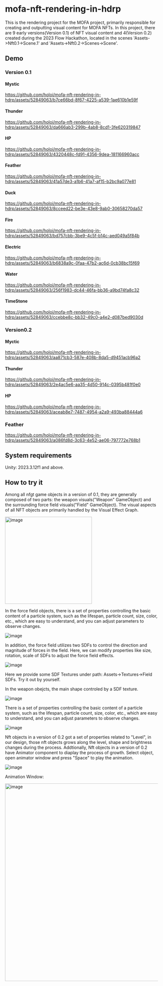 # mofa-nft-rendering-in-hdrp

This is the rendering project for the MOFA project, primarily responsible for creating and outputting visual content for MOFA NFTs. In this project, there are 9 early versions(Version 0.1) of NFT visual content and 4(Version 0.2) created during the 2023 Flow Hackathon, located in the scenes 'Assets->Nft0.1->Scene.1' and 'Assets->Nft0.2->Scenes->Scene'.

## Demo
### Version 0.1
#### Mystic


https://github.com/holoi/mofa-nft-rendering-in-hdrp/assets/52849063/b7ce66bd-8f67-4225-a539-1ae610b1e59f


#### Thunder


https://github.com/holoi/mofa-nft-rendering-in-hdrp/assets/52849063/da666ab3-299b-4ab8-8cd1-3fe620319847


#### HP


https://github.com/holoi/mofa-nft-rendering-in-hdrp/assets/52849063/4320448c-fd91-4356-9dea-181166960acc


#### Feather


https://github.com/holoi/mofa-nft-rendering-in-hdrp/assets/52849063/41a57de3-a1b6-41a7-af15-b2bc9a077e81


#### Duck


https://github.com/holoi/mofa-nft-rendering-in-hdrp/assets/52849063/8cceed22-be3e-43e8-9ab0-30658270da57


#### Fire


https://github.com/holoi/mofa-nft-rendering-in-hdrp/assets/52849063/bd757cbb-3be9-4c5f-b14c-aed049a5f84b


#### Electric


https://github.com/holoi/mofa-nft-rendering-in-hdrp/assets/52849063/b6838a9c-0faa-47b2-ac6d-0cb38bc15f69


#### Water


https://github.com/holoi/mofa-nft-rendering-in-hdrp/assets/52849063/256f1983-dc44-46fa-bb36-a9bd74fa8c32


#### TimeStone


https://github.com/holoi/mofa-nft-rendering-in-hdrp/assets/52849063/ccebbe8c-bb32-49c0-a4e2-d087bed9030d



### Version0.2
#### Myctic


https://github.com/holoi/mofa-nft-rendering-in-hdrp/assets/52849063/aa871cb3-587e-408b-8da5-d9451acb96a2


#### Thunder



https://github.com/holoi/mofa-nft-rendering-in-hdrp/assets/52849063/2e4ac5e6-aa35-4d50-914c-0395b481f0e0


#### HP


https://github.com/holoi/mofa-nft-rendering-in-hdrp/assets/52849063/aceab8e7-7487-4954-a2a9-493ba88444a6

### Feather



https://github.com/holoi/mofa-nft-rendering-in-hdrp/assets/52849063/a086fd8d-3c63-4e52-ae06-797772e768b1

## System requirements
Unity: 2023.3.12f1 and above.

## How to try it
Among all nfgt game objects in a version of 0.1, they are generally composed of two parts: the weapon visuals("Weapon" GameObject) and the surrounding force field visuals("Field" GameObject). The visual aspects of all NFT objects are primarily handled by the Visual Effect Graph.

<img width="286" alt="image" src="https://github.com/holoi/mofa-nft-rendering-in-hdrp/assets/52849063/789478da-00ee-42c1-91c4-a5bf6e0d2bbc">

In the force field objects, there is a set of properties controlling the basic content of a particle system, such as the lifespan, particle count, size, color, etc., which are easy to understand, and you can adjust parameters to observe changes. 

![image](https://github.com/holoi/mofa-nft-rendering-in-hdrp/assets/52849063/bfdb1b09-a493-433a-a7ed-5e3dfa617c5b)


In addition, the force field utilizes two SDFs to control the direction and magnitude of forces in the field. Here, we can modify properties like size, rotation, scale of SDFs to adjust the force field effects.

![image](https://github.com/holoi/mofa-nft-rendering-in-hdrp/assets/52849063/7aaa1ccf-0206-4a9b-b3bf-03bcb5160ca4)

Here we provide some SDF Textures under path: Assets->Textures->Field SDFs. Try it out by yourself.

In the weapon obejcts, the main shape controled by a SDF texture.

![image](https://github.com/holoi/mofa-nft-rendering-in-hdrp/assets/52849063/e3d81860-de8e-4132-8ab2-ae7480ae1bd0)

There is a set of properties controlling the basic content of a particle system, such as the lifespan, particle count, size, color, etc., which are easy to understand, and you can adjust parameters to observe changes. 

![image](https://github.com/holoi/mofa-nft-rendering-in-hdrp/assets/52849063/80eb1552-173f-4269-81fc-d69f7cd798ff)

Nft objects in a version of 0.2 got a set of properties related to "Level", in our design, those nft objects grows along the level, shape and brightness changes during the process. Addtionally, Nft objects in a version of 0.2 have Animator component to diaplay the process of growth. Select object, open animator window and press "Space" to play the animation.

![image](https://github.com/holoi/mofa-nft-rendering-in-hdrp/assets/52849063/348d84bc-1822-4b8a-8402-97fb618ca073)

Animation Window:

<img width="649" alt="image" src="https://github.com/holoi/mofa-nft-rendering-in-hdrp/assets/52849063/b5009fda-2f47-4034-a45f-6c93c75e06df">


